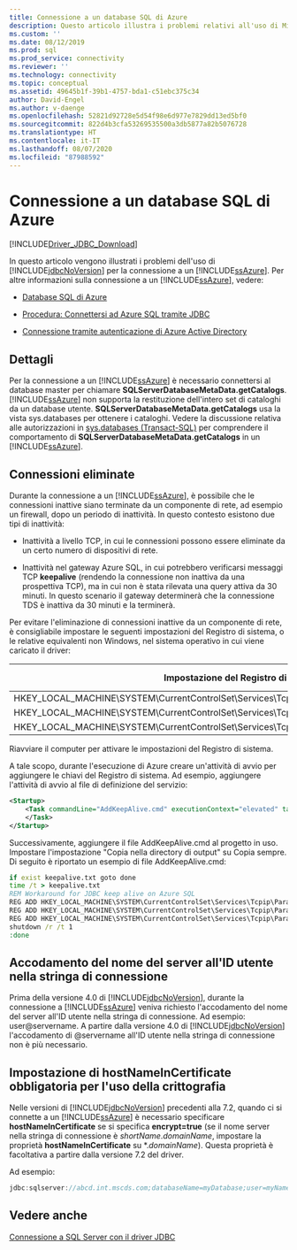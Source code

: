 ```yaml
---
title: Connessione a un database SQL di Azure
description: Questo articolo illustra i problemi relativi all'uso di Microsoft JDBC Driver per SQL Server per connettersi a un database SQL di Azure.
ms.custom: ''
ms.date: 08/12/2019
ms.prod: sql
ms.prod_service: connectivity
ms.reviewer: ''
ms.technology: connectivity
ms.topic: conceptual
ms.assetid: 49645b1f-39b1-4757-bda1-c51ebc375c34
author: David-Engel
ms.author: v-daenge
ms.openlocfilehash: 52821d92728e5d54f98e6d977e7829dd13ed5bf0
ms.sourcegitcommit: 822d4b3cfa53269535500a3db5877a82b5076728
ms.translationtype: HT
ms.contentlocale: it-IT
ms.lasthandoff: 08/07/2020
ms.locfileid: "87988592"
---
```

# <a name="connecting-to-an-azure-sql-database"></a>Connessione a un database SQL di Azure

[!INCLUDE[Driver_JDBC_Download](../../includes/driver_jdbc_download.md)]

In questo articolo vengono illustrati i problemi dell'uso di [!INCLUDE[jdbcNoVersion](../../includes/jdbcnoversion_md.md)] per la connessione a un [!INCLUDE[ssAzure](../../includes/ssazure_md.md)]. Per altre informazioni sulla connessione a un [!INCLUDE[ssAzure](../../includes/ssazure_md.md)], vedere:  
  
- [Database SQL di Azure](https://docs.microsoft.com/azure/sql-database/sql-database-technical-overview)  
  
- [Procedura: Connettersi ad Azure SQL tramite JDBC](https://docs.microsoft.com/azure/sql-database/sql-database-connect-query-java)  

- [Connessione tramite autenticazione di Azure Active Directory](connecting-using-azure-active-directory-authentication.md)  
  
## <a name="details"></a>Dettagli

Per la connessione a un [!INCLUDE[ssAzure](../../includes/ssazure_md.md)] è necessario connettersi al database master per chiamare **SQLServerDatabaseMetaData.getCatalogs**.  
[!INCLUDE[ssAzure](../../includes/ssazure_md.md)] non supporta la restituzione dell'intero set di cataloghi da un database utente. **SQLServerDatabaseMetaData.getCatalogs** usa la vista sys.databases per ottenere i cataloghi. Vedere la discussione relativa alle autorizzazioni in [sys.databases (Transact-SQL)](../../relational-databases/system-catalog-views/sys-databases-transact-sql.md) per comprendere il comportamento di **SQLServerDatabaseMetaData.getCatalogs** in un [!INCLUDE[ssAzure](../../includes/ssazure_md.md)].  
  
## <a name="connections-dropped"></a>Connessioni eliminate

Durante la connessione a un [!INCLUDE[ssAzure](../../includes/ssazure_md.md)], è possibile che le connessioni inattive siano terminate da un componente di rete, ad esempio un firewall, dopo un periodo di inattività. In questo contesto esistono due tipi di inattività:  

- Inattività a livello TCP, in cui le connessioni possono essere eliminate da un certo numero di dispositivi di rete.  

- Inattività nel gateway Azure SQL, in cui potrebbero verificarsi messaggi TCP **keepalive** (rendendo la connessione non inattiva da una prospettiva TCP), ma in cui non è stata rilevata una query attiva da 30 minuti. In questo scenario il gateway determinerà che la connessione TDS è inattiva da 30 minuti e la terminerà.  
  
Per evitare l'eliminazione di connessioni inattive da un componente di rete, è consigliabile impostare le seguenti impostazioni del Registro di sistema, o le relative equivalenti non Windows, nel sistema operativo in cui viene caricato il driver:  
  
|Impostazione del Registro di sistema|Valore consigliato|  
|----------------------|-----------------------|  
|HKEY_LOCAL_MACHINE\SYSTEM\CurrentControlSet\Services\Tcpip\Parameters\KeepAliveTime|30000|  
|HKEY_LOCAL_MACHINE\SYSTEM\CurrentControlSet\Services\Tcpip\Parameters\KeepAliveInterval|1000|  
|HKEY_LOCAL_MACHINE\SYSTEM\CurrentControlSet\Services\Tcpip\Parameters\TcpMaxDataRetransmissions|10|  
  
Riavviare il computer per attivare le impostazioni del Registro di sistema.  

A tale scopo, durante l'esecuzione di Azure creare un'attività di avvio per aggiungere le chiavi del Registro di sistema.  Ad esempio, aggiungere l'attività di avvio al file di definizione del servizio:  

```xml
<Startup>  
    <Task commandLine="AddKeepAlive.cmd" executionContext="elevated" taskType="simple">  
    </Task>  
</Startup>  
```

Successivamente, aggiungere il file AddKeepAlive.cmd al progetto in uso. Impostare l'impostazione "Copia nella directory di output" su Copia sempre. Di seguito è riportato un esempio di file AddKeepAlive.cmd:  

```bat
if exist keepalive.txt goto done  
time /t > keepalive.txt  
REM Workaround for JDBC keep alive on Azure SQL  
REG ADD HKEY_LOCAL_MACHINE\SYSTEM\CurrentControlSet\Services\Tcpip\Parameters /v KeepAliveTime /t REG_DWORD /d 30000 >> keepalive.txt  
REG ADD HKEY_LOCAL_MACHINE\SYSTEM\CurrentControlSet\Services\Tcpip\Parameters /v KeepAliveInterval /t REG_DWORD /d 1000 >> keepalive.txt  
REG ADD HKEY_LOCAL_MACHINE\SYSTEM\CurrentControlSet\Services\Tcpip\Parameters /v TcpMaxDataRetransmissions /t REG_DWORD /d 10 >> keepalive.txt  
shutdown /r /t 1  
:done  
```

## <a name="appending-the-server-name-to-the-userid-in-the-connection-string"></a>Accodamento del nome del server all'ID utente nella stringa di connessione  

Prima della versione 4.0 di [!INCLUDE[jdbcNoVersion](../../includes/jdbcnoversion_md.md)], durante la connessione a [!INCLUDE[ssAzure](../../includes/ssazure_md.md)] veniva richiesto l'accodamento del nome del server all'ID utente nella stringa di connessione. Ad esempio: user@servername. A partire dalla versione 4.0 di [!INCLUDE[jdbcNoVersion](../../includes/jdbcnoversion_md.md)] l'accodamento di @servername all'ID utente nella stringa di connessione non è più necessario.  

## <a name="using-encryption-requires-setting-hostnameincertificate"></a>Impostazione di hostNameInCertificate obbligatoria per l'uso della crittografia

Nelle versioni di [!INCLUDE[jdbcNoVersion](../../includes/jdbcnoversion_md.md)] precedenti alla 7.2, quando ci si connette a un [!INCLUDE[ssAzure](../../includes/ssazure_md.md)] è necessario specificare **hostNameInCertificate** se si specifica **encrypt=true** (se il nome server nella stringa di connessione è *shortName*.*domainName*, impostare la proprietà **hostNameInCertificate** su \*.*domainName*). Questa proprietà è facoltativa a partire dalla versione 7.2 del driver.

Ad esempio:

```java
jdbc:sqlserver://abcd.int.mscds.com;databaseName=myDatabase;user=myName;password=myPassword;encrypt=true;hostNameInCertificate=*.int.mscds.com;
```

## <a name="see-also"></a>Vedere anche

[Connessione a SQL Server con il driver JDBC](connecting-to-sql-server-with-the-jdbc-driver.md)  
